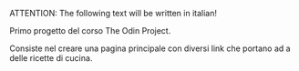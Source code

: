 ATTENTION: The following text will be written in italian!

Primo progetto del corso The Odin Project. 

Consiste nel creare una pagina principale con diversi link che portano ad a delle ricette di cucina.